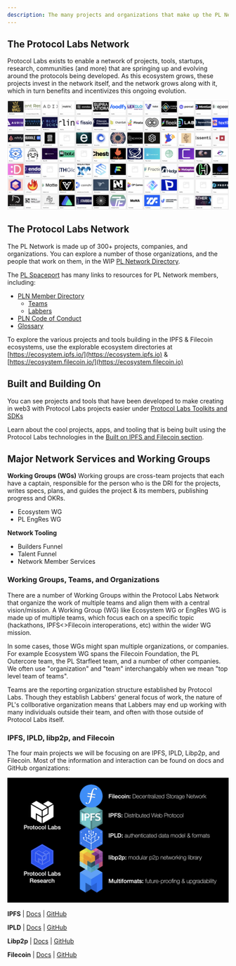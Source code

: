 ```yaml
---
description: The many projects and organizations that make up the PL Network
---
```

 ## The Protocol Labs Network
 Protocol Labs exists to enable a network of projects, tools, startups, research, communities (and more) that are springing up and evolving around the protocols being developed. As this ecosystem grows, these projects invest in the network itself, and the network grows along with it, which in turn benefits and incentivizes this ongoing evolution.

![](<../../.gitbook/assets/image (2).png>)

## The Protocol Labs Network

The PL Network is made up of 300+ projects, companies, and organizations. You can explore a number of those organizations, and the people that work on them, in the WIP [PL Network Directory](https://airtable.com/appHT5ErKdHcsFznj/tblceMFkdHORmuzl4/viwRVjfIBeMdEb8jZ?blocks=hide).

The [PL Spaceport](https://protocol.almanac.io/docs/protocol-labs-spaceport-sFKNLxQKYdQOZfLTL4kL9uVha4TdGlYh) has many links to resources for PL Network members, including:

* [PLN Member Directory](https://protocol.almanac.io/docs/pln-member-directory-84TYCGFm9s07JuPfNqpvCXWDLgK1EAhU)
  * [Teams](https://airtable.com/shrqUt3aQvZLs0fx7/tblceMFkdHORmuzl4)
  * [Labbers](https://airtable.com/shrx4IjMUG9DSshyB/tblpTKZo66tbYIxH4)
* [PLN Code of Conduct](https://protocol.almanac.io/docs/pln-code-of-conduct-ymBUYyonmhfvizGu6yOpXH1qkuWYce96)
* [Glossary](https://protocol.almanac.io/docs/glossary-ycx3uRbXUM3d7uf1EBz89msUmb1UjzR7)

To explore the various projects and tools building in the IPFS & Filecoin ecosystems, use the explorable ecosystem directories at [https://ecosystem.ipfs.io/](https://ecosystem.ipfs.io) & [https://ecosystem.filecoin.io/](https://ecosystem.filecoin.io)

## Built and Building On

You can see projects and tools that have been developed to make creating in web3 with Protocol Labs projects easier under [Protocol Labs Toolkits and SDKs](https://protocol-labs.gitbook.io/launchpad-curriculum/other-resources/protocol-labs-toolkits-sdks)

Learn about the cool projects, apps, and tooling that is being built using the Protocol Labs technologies in the [Built on IPFS and Filecoin section](https://protocol-labs.gitbook.io/launchpad-curriculum/other-resources/built-on-ipfs-filecoin).

## Major Network Services and Working Groups

**Working Groups (WGs)**
Working groups are cross-team projects that each have a captain, responsible for the person who is the DRI for the projects, writes specs, plans, and guides the project & its members, publishing progress and OKRs.
- Ecosystem WG
- PL EngRes WG

**Network Tooling**
- Builders Funnel
- Talent Funnel
- Network Member Services

### Working Groups, Teams, and Organizations

There are a number of Working Groups within the Protocol Labs Network that organize the work of multiple teams and align them with a central vision/mission. A Working Group (WG) like Ecosystem WG or EngRes WG is made up of multiple teams, which focus each on a specific topic (hackathons, IPFS<>Filecoin interoperations, etc) within the wider WG mission.

In some cases, those WGs might span multiple organizations, or companies. For example Ecosystem WG spans the Filecoin Foundation, the PL Outercore team, the PL Starfleet team, and a number of other companies. We often use "organization" and "team" interchangably when we mean "top level team of teams".

Teams are the reporting organization structure established by Protocol Labs. Though they establish Labbers' general focus of work, the nature of PL's collborative organization means that Labbers may end up working with many individuals outside their team, and often with those outside of Protocol Labs itself.


### IPFS, IPLD, libp2p, and Filecoin

The four main projects we will be focusing on are IPFS, IPLD, Libp2p, and Filecoin. Most of the information and interaction can be found on docs and GitHub organizations:

![](<../../.gitbook/assets/image (31).png>)

**IPFS** | [Docs](https://docs.ipfs.io) | [GitHub](https://github.com/ipfs)

**IPLD** | [Docs](https://ipld.io/docs/) | [GitHub](https://github.com/ipld)

**Libp2p** | [Docs](https://docs.libp2p.io) | [GitHub](https://github.com/libp2p)

**Filecoin** | [Docs](https://docs.filecoin.io) | [GitHub](https://github.com/filecoin-project)
